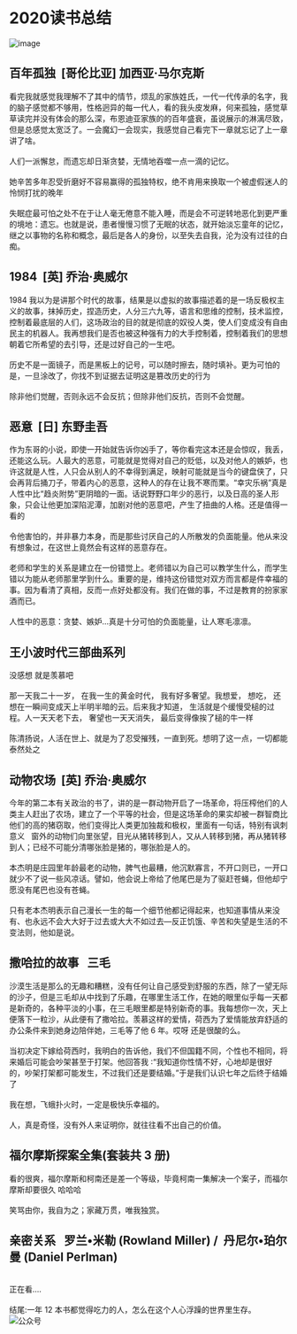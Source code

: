 # 2020读书总结

![image](http://www.maymfx.cn/pic/1607940030840-b4b248a1-6c27-4df6-ad1b-6d673415ba49-20201223171523193.png)

## 百年孤独  [哥伦比亚] 加西亚·马尔克斯  

看完我就感觉我理解不了其中的情节，烦乱的家族姓氏，一代一代传承的名字，我的脑子感觉都不够用，性格迥异的每一代人，看的我头皮发麻，何来孤独，感觉草草读完并没有体会的那么深，布恩迪亚家族的的百年盛衰，虽说展示的淋漓尽致，但是总感觉太宽泛了。一会魔幻一会现实，我感觉自己看完下一章就忘记了上一章讲了啥。<br />
<br />人们一派懈怠，而遗忘却日渐贪婪，无情地吞噬一点一滴的记忆。<br />
<br />她辛苦多年忍受折磨好不容易赢得的孤独特权，绝不肯用来换取一个被虚假迷人的怜悯打扰的晚年<br />
<br />失眠症最可怕之处不在于让人毫无倦意不能入睡，而是会不可逆转地恶化到更严重的境地：遗忘。也就是说，患者慢慢习惯了无眠的状态，就开始淡忘童年的记忆，继之以事物的名称和概念，最后是各人的身份，以至失去自我，沦为没有过往的白痴。<br />

<a name="OkYdp"></a>

## 1984  [英] 乔治·奥威尔  

1984 我以为是讲那个时代的故事，结果是以虚拟的故事描述着的是一场反极权主义的故事，抹掉历史，捏造历史，人分三六九等，语言和思维的控制，技术监控，控制着最底层的人们，这场政治的目的就是彻底的奴役人类，使人们变成没有自由民主的机器人。我再想我们是否也被这种强有力的大手控制着，控制着我们的思想朝着它所希望的去引导，还是过好自己的一生吧。<br />
<br />历史不是一面镜子，而是黑板上的记号，可以随时擦去，随时填补。更为可怕的是，一旦涂改了，你找不到证据去证明这是篡改历史的行为<br />
<br />除非他们觉醒，否则永远不会反抗；但除非他们反抗，否则不会觉醒。<br />

<a name="mHDL2"></a>

## 恶意  [日] 东野圭吾  

作为东哥的小说，即使一开始就告诉你凶手了，等你看完这本还是会惊叹，我丢，还能这么玩。人最大的恶意，可能就是觉得对自己的贬低，以及对他人的嫉妒，也许这就是人性，人只会从别人的不幸得到满足，映射可能就是当今的键盘侠了，只会再背后捅刀子，带着内心的恶意，这种人的存在让我不寒而栗。“幸灾乐祸”真是人性中比“趋炎附势”更阴暗的一面。话说野野口年少的恶行，以及日高的圣人形象，只会让他更加深陷泥潭，加剧对他的恶意吧，产生了扭曲的人格。还是值得一看的<br />
<br />令他害怕的，并非暴力本身，而是那些讨厌自己的人所散发的负面能量。他从来没有想象过，在这世上竟然会有这样的恶意存在。<br />
<br />老师和学生的关系是建立在一份错觉上。老师错以为自己可以教学生什么，而学生错以为能从老师那里学到什么。重要的是，维持这份错觉对双方而言都是件幸福的事。因为看清了真相，反而一点好处都没有。我们在做的事，不过是教育的扮家家酒而已。<br />
<br />人性中的恶意：贪婪、嫉妒...真是十分可怕的负面能量，让人寒毛凛凛。<br />

<a name="PO2Wb"></a>

## 王小波时代三部曲系列  

没感想 就是羡慕吧<br />
<br />那一天我二十一岁， 在我一生的黄金时代， 我有好多奢望。我想爱， 想吃， 还想在一瞬间变成天上半明半暗的云。后来我才知道， 生活就是个缓慢受槌的过程。人一天天老下去， 奢望也一天天消失， 最后变得像挨了槌的牛一样<br />
<br />陈清扬说，人活在世上、就是为了忍受摧残，一直到死。想明了这一点，一切都能泰然处之<br />

<a name="xqKgY"></a>

## 动物农场  [英] 乔治·奥威尔  

今年的第二本有关政治的书了，讲的是一群动物开启了一场革命，将压榨他们的人类主人赶出了农场，建立了一个平等的社会，但是这场革命的果实却被一群智商比他们的高的猪窃取，他们变得比人类更加独裁和极权，里面有一句话，特别有讽刺意义   窗外的动物们向里张望，目光从猪转移到人，又从人转移到猪，再从猪转移到人；已经不可能分清哪张脸是猪的，哪张脸是人的。<br />
<br />本杰明是庄园里年龄最老的动物，脾气也最糟，他沉默寡言，不开口则已，一开口就少不了说一些风凉话。譬如，他会说上帝给了他尾巴是为了驱赶苍蝇，但他却宁愿没有尾巴也没有苍蝇。<br />
<br />只有老本杰明表示自己漫长一生的每一个细节他都记得起来，也知道事情从来没有、也永远不会大大好于过去或大大不如过去—反正饥饿、辛苦和失望是生活的不变法则，他如是说。<br />

<a name="eBkz2"></a>

## 撒哈拉的故事   三毛  

沙漠生活是那么的无趣和糟糕，没有任何让自己感受到舒服的东西，除了一望无际的沙子，但是三毛却从中找到了乐趣，在哪里生活工作，在她的眼里似乎每一天都是新奇的，各种平淡的小事，在三毛眼里都是特别新奇的事。我每想你一次，天上便落下一粒沙，从此便有了撒哈拉。羡慕这样的爱情，荷西为了爱情能放弃舒适的办公条件来到她身边陪伴她，三毛等了他 6 年。哎呀 还是很酸的么。 <br />
<br />当初决定下嫁给荷西时，我明白的告诉他，我们不但国籍不同，个性也不相同，将来婚后可能会吵架甚至于打架。他回答我 ∶“我知道你性情不好，心地却是很好的，吵架打架都可能发生，不过我们还是要结婚。”于是我们认识七年之后终于结婚了<br />
<br />我在想，飞蛾扑火时，一定是极快乐幸福的。<br />
<br />人，真是奇怪，没有外人来证明你，就往往看不出自己的价值。<br />

<a name="kZQ2H"></a>

## 福尔摩斯探案全集(套装共 3 册)

看的很爽，福尔摩斯和柯南还是差一个等级，毕竟柯南一集解决一个案子，而福尔摩斯却要很久 哈哈哈<br />
<br />笑骂由你，我自为之；家藏万贯，唯我独赏。

<a name="VZufK"></a>

## 亲密关系   罗兰•米勒 (Rowland Miller) /  丹尼尔•珀尔曼 (Daniel Perlman) 

<br />正在看....<br />
<br />结尾:一年 12 本书都觉得吃力的人，怎么在这个人心浮躁的世界里生存。<br />
![公众号](http://www.maymfx.cn/pic/qrcode_for_gh_7a03379925e6_258.jpg)